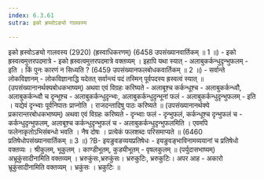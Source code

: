```yaml
---
index: 6.3.61
sutra: इको ह्रस्वोऽङ्यो गालवस्य

---
```

इको ह्रस्वोऽङ्यो गालवस्य (2920) (ह्रस्वाधिकरणम्) (6458 उपसंख्यानवार्तिकम् ॥ 1 ॥) - इको ह्रस्वत्वमुत्तरपदमात्रे - इको ह्रस्वत्वमुत्तरपदमात्रे वक्तव्यम् । इहापि यथा स्यात्  -  अलाबुकर्कन्धुदृन्भुफलम्  -  इति । किं पुनः कारणं न सिध्यति ? (6459 उपसंख्यानफलबोधकवार्तिकम् ॥ 2 ॥) - सर्वान्ते लोकविज्ञानम् - लोकविज्ञानाद्धि यदेतत् सर्वान्त्यं पदं तस्मिन् पूर्वपदस्य ह्रस्वत्वं स्यात् ॥ (उपसंख्यानानर्थक्यबोधकभाष्यम्) अथवा एवं विग्रहः करिष्यते  -  अलाबूश्च कर्कन्धूश्च  -  अलाबुकर्कन्ध्वौ, अलाबुकर्कन्ध्वौ च दृन्भूश्च  -  अलाबुकर्कन्धुदृन्भ्वः, अलाबुकर्कन्धुदृन्भूनां फलं  -  अलाबुकर्कन्धुदृन्भुफलम्  -  इति । यद्येवं दृन्भ्वाः पूर्वनिपातः प्राप्नोति । राजदन्तादिषु पाठः करिष्यते ॥ (उपसंख्यानानर्थक्ये प्रकारान्तरबोधकभाष्यम्) अथवा एवं विग्रहः करिष्यते  -  दृन्भ्वाः फलं  -  दृन्भुफलं, कर्कन्धूश्च दृन्भुफलं च  -  कर्कन्धुदृन्भुफलम्, अलाबूश्च कर्कन्धुदृन्भुफलं च  -  अलाबुकर्कन्धुदृन्भुफलमिति । एवमपि फलेनाकृतोऽभिसंबन्धो भवति । नैष दोषः । प्रत्येकं फलशब्दः परिसमाप्यते ॥ (6460 प्रतिषेधोपसंख्यानवार्तिकम् ॥ 3 ॥) ?B- इयङुवङव्ययप्रतिषेधः - इयङुवङ्भाविनामव्ययानां च प्रतिषेधो वक्तव्यः । श्रीकुलम्, भूकुलम् । काण्डीभूतम्, कुड्यीभूतम्  -  वृषलकुलम् ॥ (पर्युदासभाष्यम्) अभ्रूकुंसादीनामिति वक्तव्यम् । भ्ररुकुंसः,भ्ररुकुंसः। भ्ररुकुटिः, भ्ररुकुटिः। अपर आह  -  अकारो भ्रूकुंसादीनामिति वक्तव्यम् । भ्रकुंसः । भ्रकुटिः ॥